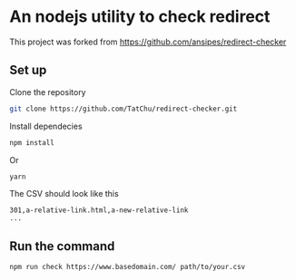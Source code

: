 # An nodejs utility to check redirect

This project was forked from https://github.com/ansipes/redirect-checker

## Set up

Clone the repository
```bash
git clone https://github.com/TatChu/redirect-checker.git
```

Install dependecies
```bash
npm install
```
Or 
```bash
yarn
```

The CSV should look like this
```csv
301,a-relative-link.html,a-new-relative-link
...
```

## Run the command
```bash
npm run check https://www.basedomain.com/ path/to/your.csv
```
